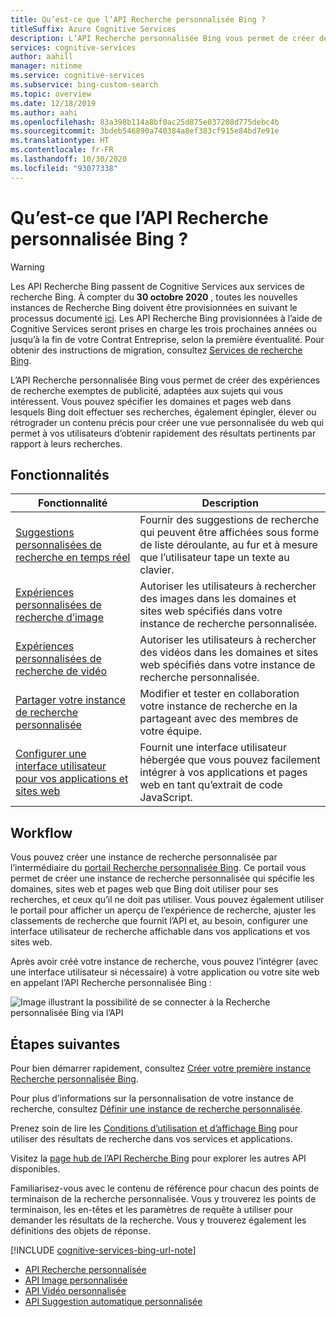 ```yaml
---
title: Qu’est-ce que l’API Recherche personnalisée Bing ?
titleSuffix: Azure Cognitive Services
description: L’API Recherche personnalisée Bing vous permet de créer des expériences de recherche adaptées aux sujets qui vous intéressent.
services: cognitive-services
author: aahill
manager: nitinme
ms.service: cognitive-services
ms.subservice: bing-custom-search
ms.topic: overview
ms.date: 12/18/2019
ms.author: aahi
ms.openlocfilehash: 83a398b114a8bf0ac25d875e037208d775debc4b
ms.sourcegitcommit: 3bdeb546890a740384a8ef383cf915e84bd7e91e
ms.translationtype: HT
ms.contentlocale: fr-FR
ms.lasthandoff: 10/30/2020
ms.locfileid: "93077338"
---
```

# <a name="what-is-the-bing-custom-search-api"></a>Qu’est-ce que l’API Recherche personnalisée Bing ?

> [!WARNING]
> Les API Recherche Bing passent de Cognitive Services aux services de recherche Bing. À compter du **30 octobre 2020** , toutes les nouvelles instances de Recherche Bing doivent être provisionnées en suivant le processus documenté [ici](https://aka.ms/cogsvcs/bingmove).
> Les API Recherche Bing provisionnées à l’aide de Cognitive Services seront prises en charge les trois prochaines années ou jusqu’à la fin de votre Contrat Entreprise, selon la première éventualité.
> Pour obtenir des instructions de migration, consultez [Services de recherche Bing](https://aka.ms/cogsvcs/bingmigration).

L’API Recherche personnalisée Bing vous permet de créer des expériences de recherche exemptes de publicité, adaptées aux sujets qui vous intéressent. Vous pouvez spécifier les domaines et pages web dans lesquels Bing doit effectuer ses recherches, également épingler, élever ou rétrograder un contenu précis pour créer une vue personnalisée du web qui permet à vos utilisateurs d’obtenir rapidement des résultats pertinents par rapport à leurs recherches. 

## <a name="features"></a>Fonctionnalités

|Fonctionnalité  |Description  |
|---------|---------|
|[Suggestions personnalisées de recherche en temps réel](define-custom-suggestions.md)     | Fournir des suggestions de recherche qui peuvent être affichées sous forme de liste déroulante, au fur et à mesure que l’utilisateur tape un texte au clavier.       | 
|[Expériences personnalisées de recherche d’image](get-images-from-instance.md)     | Autoriser les utilisateurs à rechercher des images dans les domaines et sites web spécifiés dans votre instance de recherche personnalisée.        |        
|[Expériences personnalisées de recherche de vidéo](get-videos-from-instance.md)     | Autoriser les utilisateurs à rechercher des vidéos dans les domaines et sites web spécifiés dans votre instance de recherche personnalisée.        |    
|[Partager votre instance de recherche personnalisée](share-your-custom-search.md)     | Modifier et tester en collaboration votre instance de recherche en la partageant avec des membres de votre équipe.        | 
|[Configurer une interface utilisateur pour vos applications et sites web](hosted-ui.md)     | Fournit une interface utilisateur hébergée que vous pouvez facilement intégrer à vos applications et pages web en tant qu’extrait de code JavaScript.        | 
## <a name="workflow"></a>Workflow

Vous pouvez créer une instance de recherche personnalisée par l’intermédiaire du [portail Recherche personnalisée Bing](https://customsearch.ai). Ce portail vous permet de créer une instance de recherche personnalisée qui spécifie les domaines, sites web et pages web que Bing doit utiliser pour ses recherches, et ceux qu’il ne doit pas utiliser. Vous pouvez également utiliser le portail pour afficher un aperçu de l’expérience de recherche, ajuster les classements de recherche que fournit l’API et, au besoin, configurer une interface utilisateur de recherche affichable dans vos applications et vos sites web.

Après avoir créé votre instance de recherche, vous pouvez l’intégrer (avec une interface utilisateur si nécessaire) à votre application ou votre site web en appelant l’API Recherche personnalisée Bing :

![Image illustrant la possibilité de se connecter à la Recherche personnalisée Bing via l’API](media/BCS-Overview.png "Fonctionnement de la Recherche personnalisée Bing.")


## <a name="next-steps"></a>Étapes suivantes

Pour bien démarrer rapidement, consultez [Créer votre première instance Recherche personnalisée Bing](quick-start.md).

Pour plus d’informations sur la personnalisation de votre instance de recherche, consultez [Définir une instance de recherche personnalisée](define-your-custom-view.md).

Prenez soin de lire les [Conditions d’utilisation et d’affichage Bing](./use-and-display-requirements.md) pour utiliser des résultats de recherche dans vos services et applications.

Visitez la [page hub de l’API Recherche Bing](../bing-web-search/search-the-web.md) pour explorer les autres API disponibles.

Familiarisez-vous avec le contenu de référence pour chacun des points de terminaison de la recherche personnalisée. Vous y trouverez les points de terminaison, les en-têtes et les paramètres de requête à utiliser pour demander les résultats de la recherche. Vous y trouverez également les définitions des objets de réponse.

[!INCLUDE [cognitive-services-bing-url-note](../../../includes/cognitive-services-bing-url-note.md)]

- [API Recherche personnalisée](https://docs.microsoft.com/rest/api/cognitiveservices-bingsearch/bing-custom-search-api-v7-reference)
- [API Image personnalisée](https://docs.microsoft.com/rest/api/cognitiveservices-bingsearch/bing-custom-images-api-v7-reference)
- [API Vidéo personnalisée](https://docs.microsoft.com/rest/api/cognitiveservices-bingsearch/bing-custom-videos-api-v7-reference)
- [API Suggestion automatique personnalisée](https://docs.microsoft.com/rest/api/cognitiveservices-bingsearch/bing-custom-autosuggest-api-v7-reference)

